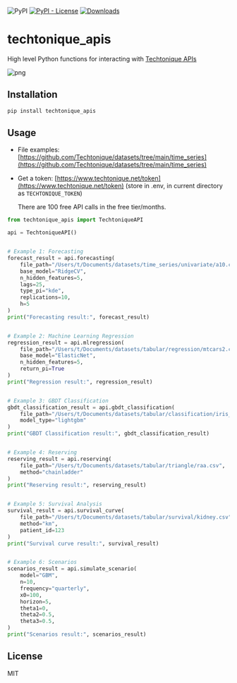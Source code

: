 
![PyPI](https://img.shields.io/pypi/v/techtonique_apis) [![PyPI - License](https://img.shields.io/pypi/l/techtonique_apis)](https://github.com/Techtonique/techtonique_apis/blob/master/LICENSE) [![Downloads](https://pepy.tech/badge/techtonique_apis)](https://pepy.tech/project/techtonique_apis) 

# techtonique_apis

High level Python functions for interacting with [Techtonique APIs](https://www.techtonique.net)


![png](./techtoniquegif1.gif)

## Installation

```bash
pip install techtonique_apis
```

## Usage 

- File examples: [https://github.com/Techtonique/datasets/tree/main/time_series](https://github.com/Techtonique/datasets/tree/main/time_series)
- Get a token: [https://www.techtonique.net/token](https://www.techtonique.net/token) (store in .env, in current directory as `TECHTONIQUE_TOKEN`)

  There are 100 free API calls in the free tier/months. 

```python
from techtonique_apis import TechtoniqueAPI

api = TechtoniqueAPI()


# Example 1: Forecasting
forecast_result = api.forecasting(
    file_path="/Users/t/Documents/datasets/time_series/univariate/a10.csv",
    base_model="RidgeCV",
    n_hidden_features=5,
    lags=25,
    type_pi="kde",
    replications=10,
    h=5
)
print("Forecasting result:", forecast_result)


# Example 2: Machine Learning Regression
regression_result = api.mlregression(
    file_path="/Users/t/Documents/datasets/tabular/regression/mtcars2.csv",
    base_model="ElasticNet",
    n_hidden_features=5,
    return_pi=True
)
print("Regression result:", regression_result)


# Example 3: GBDT Classification
gbdt_classification_result = api.gbdt_classification(
    file_path="/Users/t/Documents/datasets/tabular/classification/iris_dataset2.csv",
    model_type="lightgbm"
)
print("GBDT Classification result:", gbdt_classification_result)


# Example 4: Reserving
reserving_result = api.reserving(
    file_path="/Users/t/Documents/datasets/tabular/triangle/raa.csv",
    method="chainladder"
)
print("Reserving result:", reserving_result)


# Example 5: Survival Analysis
survival_result = api.survival_curve(
    file_path="/Users/t/Documents/datasets/tabular/survival/kidney.csv",
    method="km",
    patient_id=123
)
print("Survival curve result:", survival_result)


# Example 6: Scenarios
scenarios_result = api.simulate_scenario(
    model="GBM",
    n=10,
    frequency="quarterly",
    x0=100,
    horizon=5,
    theta1=0,
    theta2=0.5,
    theta3=0.5,
)
print("Scenarios result:", scenarios_result)
```

## License

MIT 

